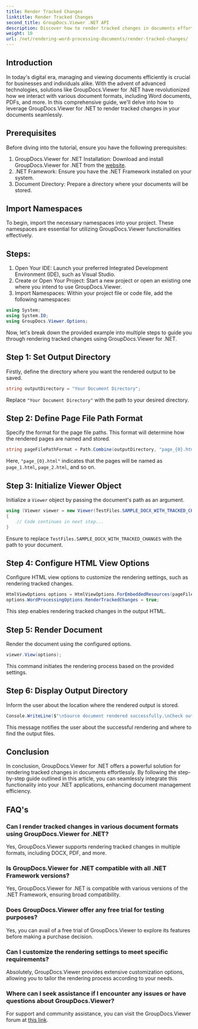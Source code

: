 ```yaml
---
title: Render Tracked Changes
linktitle: Render Tracked Changes
second_title: GroupDocs.Viewer .NET API
description: Discover how to render tracked changes in documents effortlessly using GroupDocs.Viewer for .NET. Enhance your document management efficiency.
weight: 10
url: /net/rendering-word-processing-documents/render-tracked-changes/
---
```

## Introduction
In today's digital era, managing and viewing documents efficiently is crucial for businesses and individuals alike. With the advent of advanced technologies, solutions like GroupDocs.Viewer for .NET have revolutionized how we interact with various document formats, including Word documents, PDFs, and more. In this comprehensive guide, we'll delve into how to leverage GroupDocs.Viewer for .NET to render tracked changes in your documents seamlessly.
## Prerequisites
Before diving into the tutorial, ensure you have the following prerequisites:
1. GroupDocs.Viewer for .NET Installation: Download and install GroupDocs.Viewer for .NET from the [website](https://releases.groupdocs.com/viewer/net/).
2. .NET Framework: Ensure you have the .NET Framework installed on your system.
3. Document Directory: Prepare a directory where your documents will be stored.

## Import Namespaces
To begin, import the necessary namespaces into your project. These namespaces are essential for utilizing GroupDocs.Viewer functionalities effectively.
## Steps:
1. Open Your IDE: Launch your preferred Integrated Development Environment (IDE), such as Visual Studio.
2. Create or Open Your Project: Start a new project or open an existing one where you intend to use GroupDocs.Viewer.
3. Import Namespaces: Within your project file or code file, add the following namespaces:
```csharp
using System;
using System.IO;
using GroupDocs.Viewer.Options;
```

Now, let's break down the provided example into multiple steps to guide you through rendering tracked changes using GroupDocs.Viewer for .NET.
## Step 1: Set Output Directory
Firstly, define the directory where you want the rendered output to be saved.
```csharp
string outputDirectory = "Your Document Directory";
```
Replace `"Your Document Directory"` with the path to your desired directory.
## Step 2: Define Page File Path Format
Specify the format for the page file paths. This format will determine how the rendered pages are named and stored.
```csharp
string pageFilePathFormat = Path.Combine(outputDirectory, "page_{0}.html");
```
Here, `"page_{0}.html"` indicates that the pages will be named as `page_1.html`, `page_2.html`, and so on.
## Step 3: Initialize Viewer Object
Initialize a `Viewer` object by passing the document's path as an argument.
```csharp
using (Viewer viewer = new Viewer(TestFiles.SAMPLE_DOCX_WITH_TRACKED_CHANGES))
{
    // Code continues in next step...
}
```
Ensure to replace `TestFiles.SAMPLE_DOCX_WITH_TRACKED_CHANGES` with the path to your document.
## Step 4: Configure HTML View Options
Configure HTML view options to customize the rendering settings, such as rendering tracked changes.
```csharp
HtmlViewOptions options = HtmlViewOptions.ForEmbeddedResources(pageFilePathFormat);
options.WordProcessingOptions.RenderTrackedChanges = true;
```
This step enables rendering tracked changes in the output HTML.
## Step 5: Render Document
Render the document using the configured options.
```csharp
viewer.View(options);
```
This command initiates the rendering process based on the provided settings.
## Step 6: Display Output Directory
Inform the user about the location where the rendered output is stored.
```csharp
Console.WriteLine($"\nSource document rendered successfully.\nCheck output in {outputDirectory}.");
```
This message notifies the user about the successful rendering and where to find the output files.

## Conclusion
In conclusion, GroupDocs.Viewer for .NET offers a powerful solution for rendering tracked changes in documents effortlessly. By following the step-by-step guide outlined in this article, you can seamlessly integrate this functionality into your .NET applications, enhancing document management efficiency.
## FAQ's
### Can I render tracked changes in various document formats using GroupDocs.Viewer for .NET?
Yes, GroupDocs.Viewer supports rendering tracked changes in multiple formats, including DOCX, PDF, and more.
### Is GroupDocs.Viewer for .NET compatible with all .NET Framework versions?
Yes, GroupDocs.Viewer for .NET is compatible with various versions of the .NET Framework, ensuring broad compatibility.
### Does GroupDocs.Viewer offer any free trial for testing purposes?
Yes, you can avail of a free trial of GroupDocs.Viewer to explore its features before making a purchase decision.
### Can I customize the rendering settings to meet specific requirements?
Absolutely, GroupDocs.Viewer provides extensive customization options, allowing you to tailor the rendering process according to your needs.
### Where can I seek assistance if I encounter any issues or have questions about GroupDocs.Viewer?
For support and community assistance, you can visit the GroupDocs.Viewer forum at [this link](https://forum.groupdocs.com/c/viewer/9).
